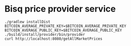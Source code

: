 # Bisq price provider service

    ./gradlew installDist
    BITCOIN_AVERAGE_PRIVATE_KEY=$BITCOIN_AVERAGE_PRIVATE_KEY BITCOIN_AVERAGE_PUBLIC_KEY=$BITCOIN_AVERAGE_PUBLIC_KEY ./build/install/provider/bin/provider
    curl http://localhost:8080/getAllMarketPrices
